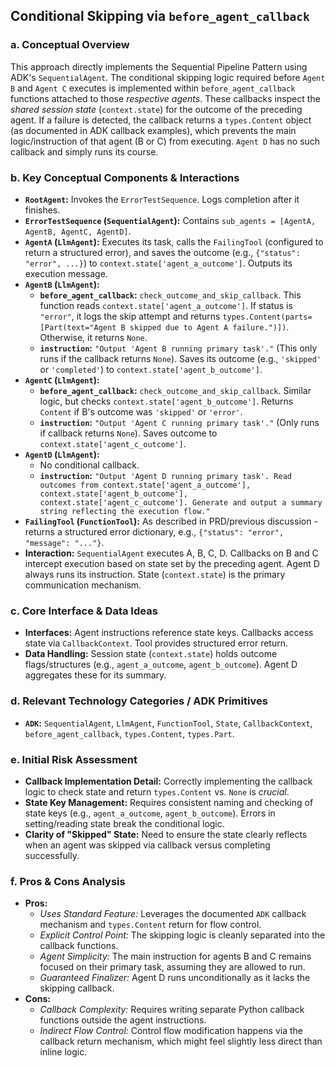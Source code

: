 ## Conditional Skipping via `before_agent_callback`

### a. Conceptual Overview
This approach directly implements the Sequential Pipeline Pattern using ADK's `SequentialAgent`. The conditional skipping logic required before `Agent B` and `Agent C` executes is implemented within `before_agent_callback` functions attached to those *respective agents*. These callbacks inspect the *shared session state* (`context.state`) for the outcome of the preceding agent. If a failure is detected, the callback returns a `types.Content` object (as documented in ADK callback examples), which prevents the main logic/instruction of that agent (B or C) from executing. `Agent D` has no such callback and simply runs its course.

### b. Key Conceptual Components & Interactions
* **`RootAgent`:** Invokes the `ErrorTestSequence`. Logs completion after it finishes.
* **`ErrorTestSequence` (`SequentialAgent`):** Contains `sub_agents = [AgentA, AgentB, AgentC, AgentD]`.
* **`AgentA` (`LlmAgent`):** Executes its task, calls the `FailingTool` (configured to return a structured error), and saves the outcome (e.g., `{"status": "error", ...}`) to `context.state['agent_a_outcome']`. Outputs its execution message.
* **`AgentB` (`LlmAgent`):**
    * **`before_agent_callback`:** `check_outcome_and_skip_callback`. This function reads `context.state['agent_a_outcome']`. If status is `"error"`, it logs the skip attempt and returns `types.Content(parts=[Part(text="Agent B skipped due to Agent A failure.")])`. Otherwise, it returns `None`.
    * **`instruction`:** `"Output 'Agent B running primary task'."` (This only runs if the callback returns `None`). Saves its outcome (e.g., `'skipped'` or `'completed'`) to `context.state['agent_b_outcome']`.
* **`AgentC` (`LlmAgent`):**
    * **`before_agent_callback`:** `check_outcome_and_skip_callback`. Similar logic, but checks `context.state['agent_b_outcome']`. Returns `Content` if B's outcome was `'skipped'` or `'error'`.
    * **`instruction`:** `"Output 'Agent C running primary task'."` (Only runs if callback returns `None`). Saves outcome to `context.state['agent_c_outcome']`.
* **`AgentD` (`LlmAgent`):**
    * No conditional callback.
    * **`instruction`:** `"Output 'Agent D running primary task'. Read outcomes from context.state['agent_a_outcome'], context.state['agent_b_outcome'], context.state['agent_c_outcome']. Generate and output a summary string reflecting the execution flow."`
* **`FailingTool` (`FunctionTool`):** As described in PRD/previous discussion - returns a structured error dictionary, e.g., `{"status": "error", "message": "..."}`.
* **Interaction:** `SequentialAgent` executes A, B, C, D. Callbacks on B and C intercept execution based on state set by the preceding agent. Agent D always runs its instruction. State (`context.state`) is the primary communication mechanism.

### c. Core Interface & Data Ideas
* **Interfaces:** Agent instructions reference state keys. Callbacks access state via `CallbackContext`. Tool provides structured error return.
* **Data Handling:** Session state (`context.state`) holds outcome flags/structures (e.g., `agent_a_outcome`, `agent_b_outcome`). Agent D aggregates these for its summary.

### d. Relevant Technology Categories / ADK Primitives
* **`ADK`:** `SequentialAgent`, `LlmAgent`, `FunctionTool`, `State`, `CallbackContext`, `before_agent_callback`, `types.Content`, `types.Part`.

### e. Initial Risk Assessment
* **Callback Implementation Detail:** Correctly implementing the callback logic to check state and return `types.Content` vs. `None` is *crucial*.
* **State Key Management:** Requires consistent naming and checking of state keys (e.g., `agent_a_outcome`, `agent_b_outcome`). Errors in setting/reading state break the conditional logic.
* **Clarity of "Skipped" State:** Need to ensure the state clearly reflects when an agent was skipped via callback versus completing successfully.

### f. Pros & Cons Analysis
* **Pros:**
    * *Uses Standard Feature:* Leverages the documented `ADK` callback mechanism and `types.Content` return for flow control.
    * *Explicit Control Point:* The skipping logic is cleanly separated into the callback functions.
    * *Agent Simplicity:* The main instruction for agents B and C remains focused on their primary task, assuming they are allowed to run.
    * *Guaranteed Finalizer:* Agent D runs unconditionally as it lacks the skipping callback.
* **Cons:**
    * *Callback Complexity:* Requires writing separate Python callback functions outside the agent instructions.
    * *Indirect Flow Control:* Control flow modification happens via the callback return mechanism, which might feel slightly less direct than inline logic.